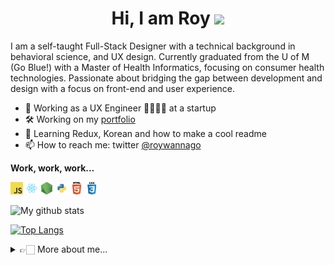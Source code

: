 <h1 align="center"> Hi, I am Roy  <img src="https://media.giphy.com/media/hvRJCLFzcasrR4ia7z/giphy.gif" width="30px"></h1>

I am a self-taught Full-Stack Designer with a technical background in behavioral science, and UX design. Currently graduated from the U of M (Go Blue!) with a Master of Health Informatics, focusing on consumer health technologies. Passionate about bridging the gap between development and design with a focus on front-end and user experience.

- 🔭 Working as a UX Engineer  👩🏻‍💻🎨   at a startup
- 🛠 Working on my [portfolio](https://falinwang.github.io/portfolio/)
- 🌱 Learning Redux, Korean and how to make a cool readme
- 📫 How to reach me: twitter [@roywannago](https://twitter.com/roywannago)

<strong>Work, work, work...</strong>

  <img height="20" src="https://raw.githubusercontent.com/github/explore/80688e429a7d4ef2fca1e82350fe8e3517d3494d/topics/javascript/javascript.png">  <img height="20" src="https://raw.githubusercontent.com/github/explore/80688e429a7d4ef2fca1e82350fe8e3517d3494d/topics/react/react.png">  <img height="20" src="https://raw.githubusercontent.com/github/explore/80688e429a7d4ef2fca1e82350fe8e3517d3494d/topics/nodejs/nodejs.png">  <img height="20" src="https://raw.githubusercontent.com/github/explore/80688e429a7d4ef2fca1e82350fe8e3517d3494d/topics/python/python.png">  <img height="20" src="https://raw.githubusercontent.com/github/explore/80688e429a7d4ef2fca1e82350fe8e3517d3494d/topics/html/html.png">  <img height="20" src="https://raw.githubusercontent.com/github/explore/80688e429a7d4ef2fca1e82350fe8e3517d3494d/topics/css/css.png">


<!--START_SECTION:activity-->
<!--END_SECTION:activity-->


![My github stats](https://github-readme-stats.vercel.app/api?username=falinwang&show_icons=true&count_private=true&hide=stars&bg_color=15,4249a6,b3bce6&title_color=fff&text_color=fff&icon_color=fff)

[![Top Langs](https://github-readme-stats.vercel.app/api/top-langs/?username=falinwang&hide=java&layout=compact&bg_color=15,4249a6,b3bce6&title_color=fff&text_color=fff&icon_color=fff)](https://github.com/falinwang/github-readme-stats)

<details>
  <summary>👉🏻 More about me...</summary>
  <br>
  <p><i>hey google, play lofi beats! 🎶</i><p>
 <p>Technical Skills</p>
  

  - 💻 Preferred: JavaScript/ES6+, Node.js, HTML5, CSS3, React.js, Python, Bootstrap
  - 🖥 Experienced: PostgreSQL, RESTful API, JQuery, AngularJS, Django
  - 🎨 UX Design: User experience design, user journey map, interaction design, user flow, wireframing, design system
  - 💬 UX Research: Affinity diagram, comparative analysis, survey design, heuristic evaluation, usability testing, A/B testing
  
  <p>Languages</p>
  
  - English (fluent)
  - Chinese (native)
  - Spanish (basic)
  - Korean (beginner)

  <br><br>
</details>

